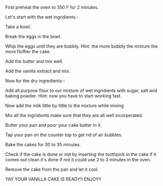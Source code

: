 First preheat the oven to 350 F for 2 minutes.

Let's start with the wet ingridients:-

Take a bowl.

Break the eggs in the bowl.

Whip the eggs until they are bubbly.
Hint: the more bubbly the mixture  the more fluffier the cake.

Add the butter and mix well.

Add the vanilla extract and mix.

Now for the dry ingredients:-

Add all purpose flour to our mixture of wet ingridients with sugar, salt and baking powder.
Hint: now you have to start working fast.

Now add the milk little by little to the mixture while mixing

Mix all the ingridients make sure that they are all well incorperated.

Butter your pan and pour your cake batter in it.

Tap your pan on the counter top to get rid of air bubbles.

Bake the cakes for 30 to 35 minutes.

Check if the cake is done or not by inserting the toothpick in the cake if it comes out clean it's done if not it could use 2 to 3 minutes in the oven.

Remove the cake from the pan and let it cool.

YAY YOUR VANILLA CAKE IS READY!!
ENJOY!!
